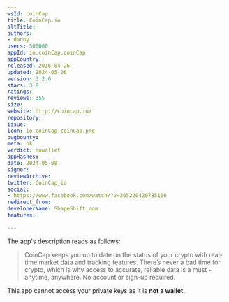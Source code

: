 ```yaml
---
wsId: coinCap
title: CoinCap.io
altTitle: 
authors:
- danny
users: 500000
appId: io.coinCap.coinCap
appCountry: 
released: 2016-04-26
updated: 2024-05-06
version: 3.2.0
stars: 3.8
ratings: 
reviews: 355
size: 
website: http://coincap.io/
repository: 
issue: 
icon: io.coinCap.coinCap.png
bugbounty: 
meta: ok
verdict: nowallet
appHashes: 
date: 2024-05-08
signer: 
reviewArchive: 
twitter: CoinCap_io
social:
- https://www.facebook.com/watch/?v=365220420785166
redirect_from: 
developerName: ShapeShift.com
features: 

---
```


The app's description reads as follows:

> CoinCap keeps you up to date on the status of your crypto with real-time market data and tracking features. There’s never a bad time for crypto, which is why access to accurate, reliable data is a must - anytime, anywhere. No account or sign-up required.

This app cannot access your private keys as it is **not a wallet.**

